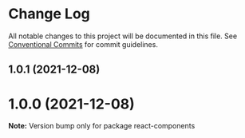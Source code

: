 # Change Log

All notable changes to this project will be documented in this file.
See [Conventional Commits](https://conventionalcommits.org) for commit guidelines.

## 1.0.1 (2021-12-08)



# 1.0.0 (2021-12-08)

**Note:** Version bump only for package react-components
